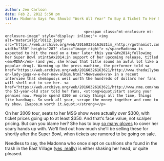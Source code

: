 ```yaml
---
author: Jen Carlson
date: Feb 2, 2012 5:50 pm
title: Madonna Says You Should "Work All Year" To Buy A Ticket To Her Show
---
```


	
										<p><span class="mt-enclosure mt-enclosure-image" style="display: inline;"> <img alt="materialgirl0112.jpeg" src="https://web.archive.org/web/20160326163621im_/http://gothamist.com/attachments/arts_jen/materialgirl0112.jpeg" width="350" height="287" class="image-right"> </span>Madonna is expected to hit the road on a tour later this year&#x2014;following her Super Bowl stint&#x2014;in support of her upcoming release, titled <em>MDNA</em> (and yes, she knows that title sound an awful lot like a popular drug). Warming up the press machine, the performer told <a href="https://web.archive.org/web/20160326163621/http://www.thedailybeast.com/newsweek/2012/01/29/madonna-on-lady-gaga-w-e-her-new-album.html">Newsweek</a> in a recent interview that she&apos;s well worth the hundreds of dollars her fans will shell out to see her. <a href="https://web.archive.org/web/20160326163621/http://www.nme.com/news/madonna/61799">Specifically</a>, the 53-year-old star told her fans, <strong>&quot;Start saving your pennies now. People spend $300 on crazy things all the time, things like handbags. So work all year, scrape the money together and come to my show. I&apos;m worth it.&quot;</strong></p>

<p>On her 2009 tour, seats to her MSG show were actually <em>over</em> $300, with ticket prices going up to at least $350. And that&apos;s face value, not scalper pricing. But can you blame her? She has to buy <a href="https://web.archive.org/web/20160326163621/http://www.dailymail.co.uk/femail/article-2086004/Madonna-goes-ridiculous-lengths-cover-backs-hands.html">so many gloves</a> to cover her scary hands up with. We&apos;ll find out how much she&apos;ll be selling these for shortly after the Super Bowl, when tickets are rumored to be going on sale.</p>

<p>Needless to say, the Madonna who once slept on cushions she found in the trash in the East Village (<a href="https://web.archive.org/web/20160326163621/http://www.google.com/imgres?um=1&amp;hl=en&amp;sa=N&amp;biw=1079&amp;bih=607&amp;authuser=0&amp;tbm=isch&amp;tbnid=7Onh8NmnoZJ0LM:&amp;imgrefurl=http://dariandarlingnyc.blogspot.com/2010/05/at-home-with-madonna.html&amp;docid=BhDOJjy01ksjyM&amp;imgurl=http://1.bp.blogspot.com/_Pfqyue5KIS8/S-213XOIisI/AAAAAAAADZA/bi6CBzaxixE/s1600/bed_madonna.jpg&amp;w=550&amp;h=362&amp;ei=OgYrT5KtLMrJgQff_PjqDw&amp;zoom=1&amp;iact=rc&amp;dur=316&amp;sig=104432427216590922700&amp;page=1&amp;tbnh=129&amp;tbnw=172&amp;start=0&amp;ndsp=18&amp;ved=1t:429,r:1,s:0&amp;tx=90&amp;ty=44">yes, really</a>) is either shaking her head, or quite pleased.</p>					
										
									
				